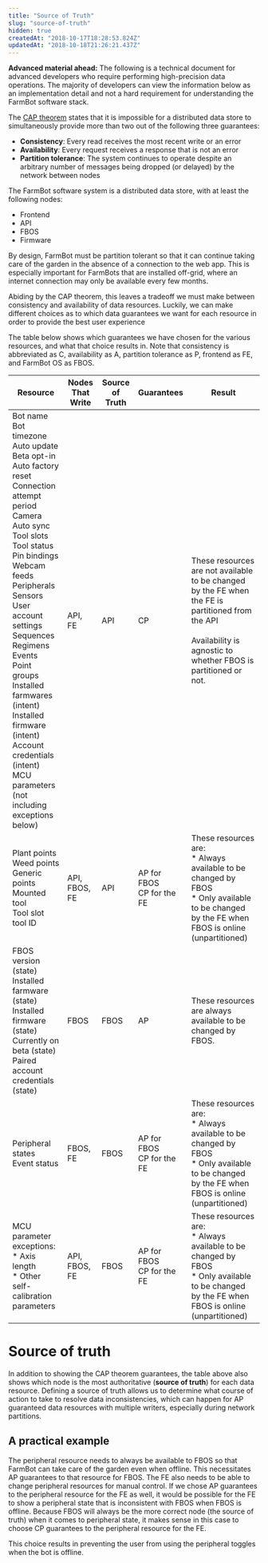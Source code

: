 ```yaml
---
title: "Source of Truth"
slug: "source-of-truth"
hidden: true
createdAt: "2018-10-17T18:28:53.824Z"
updatedAt: "2018-10-18T21:26:21.437Z"
---
```


__Advanced material ahead:__
The following is a technical document for advanced developers who require performing high-precision data operations. The majority of developers can view the information below as an implementation detail and not a hard requirement for understanding the FarmBot software stack.

The [CAP theorem](https://en.wikipedia.org/wiki/CAP_theorem) states that it is impossible for a distributed data store to simultaneously provide more than two out of the following three guarantees:

  * **Consistency**: Every read receives the most recent write or an error
  * **Availability**: Every request receives a response that is not an error
  * **Partition tolerance**: The system continues to operate despite an arbitrary number of messages being dropped (or delayed) by the network between nodes

The FarmBot software system is a distributed data store, with at least the following nodes:
  * Frontend
  * API
  * FBOS
  * Firmware

By design, FarmBot must be partition tolerant so that it can continue taking care of the garden in the absence of a connection to the web app. This is especially important for FarmBots that are installed off-grid, where an internet connection may only be available every few months.

Abiding by the CAP theorem, this leaves a tradeoff we must make between consistency and availability of data resources. Luckily, we can make different choices as to which data guarantees we want for each resource in order to provide the best user experience

The table below shows which guarantees we have chosen for the various resources, and what that choice results in. Note that consistency is abbreviated as C, availability as A, partition tolerance as P, frontend as FE, and FarmBot OS as FBOS.

|Resource                      |Nodes That Write              |Source of Truth               |Guarantees                    |Result                        |
|------------------------------|------------------------------|------------------------------|------------------------------|------------------------------|
|Bot name<br>Bot timezone<br>Auto update<br>Beta opt-in<br>Auto factory reset<br>Connection attempt period<br>Camera<br>Auto sync<br>Tool slots<br>Tool status<br>Pin bindings<br>Webcam feeds<br>Peripherals<br>Sensors<br>User account settings<br>Sequences<br>Regimens<br>Events<br>Point groups<br>Installed farmwares (intent)<br>Installed firmware (intent)<br>Account credentials (intent)<br>MCU parameters (not including exceptions below)|API, FE                       |API                           |CP                            |These resources are not available to be changed by the FE when the FE is partitioned from the API <br><br>Availability is agnostic to whether FBOS is partitioned or not.
|Plant points<br>Weed points<br>Generic points<br>Mounted tool<br>Tool slot tool ID|API, FBOS, FE                 |API                           |AP for FBOS<br>CP for the FE  |These resources are:<br>  * Always available to be changed by FBOS<br>  * Only available to be changed by the FE when FBOS is online (unpartitioned)
|FBOS version (state)<br>Installed farmware (state)<br>Installed firmware (state)<br>Currently on beta (state)<br>Paired account credentials (state)|FBOS                          |FBOS                          |AP                            |These resources are always available to be changed by FBOS.
|Peripheral states<br>Event status|FBOS, FE                      |FBOS                          |AP for FBOS<br>CP for the FE  |These resources are:<br>  * Always available to be changed by FBOS<br>  * Only available to be changed by the FE when FBOS is online (unpartitioned)
|MCU parameter exceptions:<br>  * Axis length<br>  * Other self-calibration parameters|API, FBOS, FE                 |FBOS                          |AP for FBOS<br>CP for the FE  |These resources are:<br>  * Always available to be changed by FBOS<br>  * Only available to be changed by the FE when FBOS is online (unpartitioned)

# Source of truth

In addition to showing the CAP theorem guarantees, the table above also shows which node is the most authoritative (**source of truth**) for each data resource. Defining a source of truth allows us to determine what course of action to take to resolve data inconsistencies, which can happen for AP guaranteed data resources with multiple writers, especially during network partitions.

## A practical example

The peripheral resource needs to always be available to FBOS so that FarmBot can take care of the garden even when offline. This necessitates AP guarantees to that resource for FBOS. The FE also needs to be able to change peripheral resources for manual control. If we chose AP guarantees to the peripheral resource for the FE as well, it would be possible for the FE to show a peripheral state that is inconsistent with FBOS when FBOS is offline. Because FBOS will always be the more correct node (the source of truth) when it comes to peripheral state, it makes sense in this case to choose CP guarantees to the peripheral resource for the FE.

This choice results in preventing the user from using the peripheral toggles when the bot is offline.
